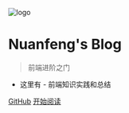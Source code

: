 ![logo](https://avatars.githubusercontent.com/u/10986769?s=40&v=4)

# Nuanfeng's Blog

> 前端进阶之门

- 这里有 - 前端知识实践和总结

[GitHub](https://github.com/iNuanfeng/iNuanfeng.github.io)
[开始阅读](fed/)

